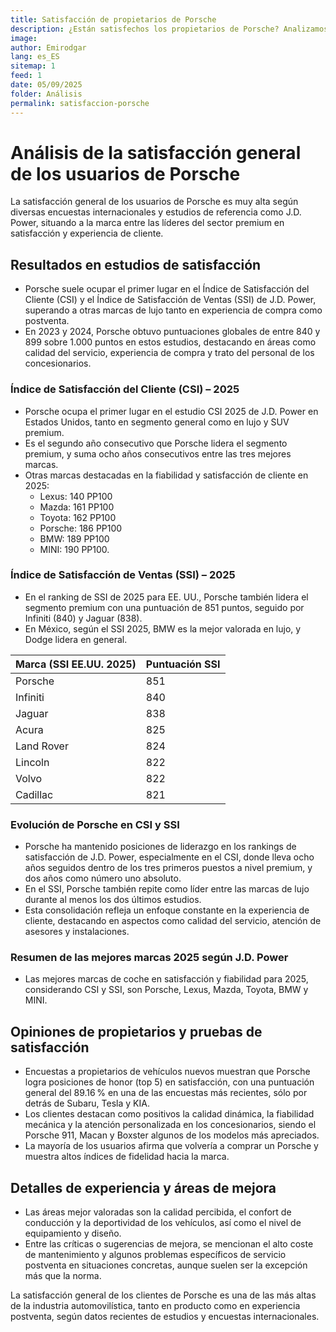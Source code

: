 ```yaml
---
title: Satisfacción de propietarios de Porsche
description: ¿Están satisfechos los propietarios de Porsche? Analizamos los datos de J.D. Power 2025 y opiniones que revelan por qué es líder en fiabilidad y experiencia del cliente.
image: 
author: Emirodgar
lang: es_ES
sitemap: 1
feed: 1
date: 05/09/2025
folder: Análisis
permalink: satisfaccion-porsche
---
```



# Análisis de la satisfacción general de los usuarios de Porsche

La satisfacción general de los usuarios de Porsche es muy alta según diversas encuestas internacionales y estudios de referencia como J.D. Power, situando a la marca entre las líderes del sector premium en satisfacción y experiencia de cliente.

## Resultados en estudios de satisfacción

- Porsche suele ocupar el primer lugar en el Índice de Satisfacción del Cliente (CSI) y el Índice de Satisfacción de Ventas (SSI) de J.D. Power, superando a otras marcas de lujo tanto en experiencia de compra como postventa.
- En 2023 y 2024, Porsche obtuvo puntuaciones globales de entre 840 y 899 sobre 1.000 puntos en estos estudios, destacando en áreas como calidad del servicio, experiencia de compra y trato del personal de los concesionarios.

### Índice de Satisfacción del Cliente (CSI) – 2025

- Porsche ocupa el primer lugar en el estudio CSI 2025 de J.D. Power en Estados Unidos, tanto en segmento general como en lujo y SUV premium.
- Es el segundo año consecutivo que Porsche lidera el segmento premium, y suma ocho años consecutivos entre las tres mejores marcas.
- Otras marcas destacadas en la fiabilidad y satisfacción de cliente en 2025:
    - Lexus: 140 PP100
    - Mazda: 161 PP100
    - Toyota: 162 PP100
    - Porsche: 186 PP100
    - BMW: 189 PP100
    - MINI: 190 PP100.


### Índice de Satisfacción de Ventas (SSI) – 2025

- En el ranking de SSI de 2025 para EE. UU., Porsche también lidera el segmento premium con una puntuación de 851 puntos, seguido por Infiniti (840) y Jaguar (838).
- En México, según el SSI 2025, BMW es la mejor valorada en lujo, y Dodge lidera en general.

| Marca (SSI EE.UU. 2025) | Puntuación SSI |
| :-- | :-- |
| Porsche | 851 |
| Infiniti | 840 |
| Jaguar | 838 |
| Acura | 825|
| Land Rover | 824 |
| Lincoln | 822 |
| Volvo | 822|
| Cadillac | 821 |

### Evolución de Porsche en CSI y SSI

- Porsche ha mantenido posiciones de liderazgo en los rankings de satisfacción de J.D. Power, especialmente en el CSI, donde lleva ocho años seguidos dentro de los tres primeros puestos a nivel premium, y dos años como número uno absoluto.
- En el SSI, Porsche también repite como líder entre las marcas de lujo durante al menos los dos últimos estudios.
- Esta consolidación refleja un enfoque constante en la experiencia de cliente, destacando en aspectos como calidad del servicio, atención de asesores y instalaciones.


### Resumen de las mejores marcas 2025 según J.D. Power

- Las mejores marcas de coche en satisfacción y fiabilidad para 2025, considerando CSI y SSI, son Porsche, Lexus, Mazda, Toyota, BMW y MINI.


## Opiniones de propietarios y pruebas de satisfacción

- Encuestas a propietarios de vehículos nuevos muestran que Porsche logra posiciones de honor (top 5) en satisfacción, con una puntuación general del 89.16 % en una de las encuestas más recientes, sólo por detrás de Subaru, Tesla y KIA.
- Los clientes destacan como positivos la calidad dinámica, la fiabilidad mecánica y la atención personalizada en los concesionarios, siendo el Porsche 911, Macan y Boxster algunos de los modelos más apreciados.
- La mayoría de los usuarios afirma que volvería a comprar un Porsche y muestra altos índices de fidelidad hacia la marca.


## Detalles de experiencia y áreas de mejora

- Las áreas mejor valoradas son la calidad percibida, el confort de conducción y la deportividad de los vehículos, así como el nivel de equipamiento y diseño.
- Entre las críticas o sugerencias de mejora, se mencionan el alto coste de mantenimiento y algunos problemas específicos de servicio postventa en situaciones concretas, aunque suelen ser la excepción más que la norma.

La satisfacción general de los clientes de Porsche es una de las más altas de la industria automovilística, tanto en producto como en experiencia postventa, según datos recientes de estudios y encuestas internacionales.
